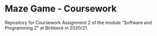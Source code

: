 # Maze Game - Coursework 

Repository for Coursework Assignment 2 of the module
"Software and Programming 2" at Birkbeck in 2020/21.

